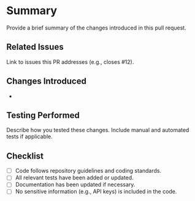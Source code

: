 # Summary

Provide a brief summary of the changes introduced in this pull request.

## Related Issues

Link to issues this PR addresses (e.g., closes #12).

## Changes Introduced

-

## Testing Performed

Describe how you tested these changes. Include manual and automated tests if applicable.

## Checklist

- [ ] Code follows repository guidelines and coding standards.
- [ ] All relevant tests have been added or updated.
- [ ] Documentation has been updated if necessary.
- [ ] No sensitive information (e.g., API keys) is included in the code.
